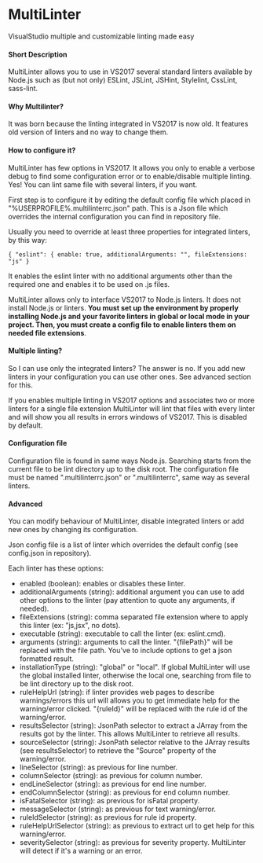 # MultiLinter
VisualStudio multiple and customizable linting made easy

#### Short Description
MultiLinter allows you to use in VS2017 several standard linters available by Node.js such as (but not only) ESLint, JSLint, JSHint, Stylelint, CssLint, sass-lint.

#### Why Multilinter?
It was born because the linting integrated in VS2017 is now old. It features old version of linters and no way to change them.

#### How to configure it?
MultiLinter has few options in VS2017. It allows you only to enable a verbose debug to find some configuration error or to enable/disable multiple linting. Yes! You can lint same file with several linters, if you want.

First step is to configure it by editing the default config file which placed in "%USERPROFILE%\.multilinterrc.json" path. This is a Json file which overrides the internal configuration you can find in repository file.

Usually you need to override at least three properties for integrated linters, by this way:

`{ "eslint": { enable: true, additionalArguments: "", fileExtensions: "js" }`

It enables the eslint linter with no additional arguments other than the required one and enables it to be used on .js files.

MultiLinter allows only to interface VS2017 to Node.js linters. It does not install Node.js or linters. **You must set up the environment by properly installing Node.js and your favorite linters in global or local mode in your project. Then, you must create a config file to enable linters them on needed file extensions**.

#### Multiple linting?
So I can use only the integrated linters? The answer is no. If you add new linters in your configuration you can use other ones. See advanced section for this.

If you enables multiple linting in VS2017 options and associates two or more linters for a single file extension MultiLinter will lint that files with every linter and will show you all results in errors windows of VS2017. This is disabled by default.

#### Configuration file
Configuration file is found in same ways Node.js. Searching starts from the current file to be lint directory up to the disk root.
The configuration file must be named ".multilinterrc.json" or ".multilinterrc", same way as several linters.

#### Advanced
You can modify behaviour of MultiLinter, disable integrated linters or add new ones by changing its configuration.

Json config file is a list of linter which overrides the default config (see config.json in repository).

Each linter has these options:
- enabled (boolean): enables or disables these linter.
- additionalArguments (string): additional argument you can use to add other options to the linter (pay attention to quote any arguments, if needed).
- fileExtensions (string): comma separated file extension where to apply this linter (ex: "js,jsx", no dots).
- executable (string): executable to call the linter (ex: eslint.cmd).
- arguments (string): arguments to call the linter. "{filePath}" will be replaced with the file path. You've to include options to get a json formatted result.
- installationType (string): "global" or "local". If global MultiLinter will use the global installed linter, otherwise the local one, searching from file to be lint directory up to the disk root.
- ruleHelpUrl (string): if linter provides web pages to describe warnings/errors this url will allows you to get immediate help for the warning/error clicked. "{ruleId}" will be replaced with the rule id of the warning/error.
- resultsSelector (string): JsonPath selector to extract a JArray from the results got by the linter. This allows MultiLinter to retrieve all results.
- sourceSelector (string): JsonPath selector relative to the JArray results (see resultsSelector) to retrieve the "Source" property of the warning/error.
- lineSelector (string): as previous for line number.
- columnSelector (string): as previous for column number.
- endLineSelector (string): as previous for end line number.
- endColumnSelector (string): as previous for end column number.
- isFatalSelector (string): as previous for isFatal property.
- messageSelector (string): as previous for text warning/error.
- ruleIdSelector (string): as previous for rule id property.
- ruleHelpUrlSelector (string): as previous to extract url to get help for this warning/error.
- severitySelector (string): as previous for severity property. MultiLinter will detect if it's a warning or an error.
